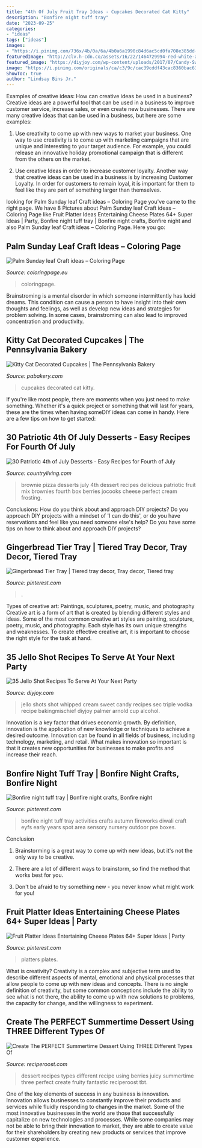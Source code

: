 ```yaml
---
title: "4th Of July Fruit Tray Ideas - Cupcakes Decorated Cat Kitty"
description: "Bonfire night tuff tray"
date: "2023-09-25"
categories:
- "ideas"
tags: ["ideas"]
images:
- "https://i.pinimg.com/736x/4b/0a/6a/4b0a6a1990c84d6ac5cd0fa708e385dd--tuff-tray-bonfire-night.jpg"
featuredImage: "http://clv.h-cdn.co/assets/16/22/1464729994-red-white-and-blue-brownie-pizza-1.jpg"
featured_image: "https://diyjoy.com/wp-content/uploads/2017/07/Candy-Sweet-Jello-Shots.jpg"
image: "https://i.pinimg.com/originals/ca/c3/9c/cac39cddf43cac8360bac63b1c4f38f1.jpg"
ShowToc: true
author: "Lindsay Bins Jr."
---
```



Examples of creative ideas: How can creative ideas be used in a business?
Creative ideas are a powerful tool that can be used in a business to improve customer service, increase sales, or even create new businesses. There are many creative ideas that can be used in a business, but here are some examples:
1. Use creativity to come up with new ways to market your business. One way to use creativity is to come up with marketing campaigns that are unique and interesting to your target audience. For example, you could release an innovative holiday promotional campaign that is different from the others on the market.

2. Use creative Ideas in order to increase customer loyalty. Another way that creative ideas can be used in a business is by increasing Customer Loyalty. In order for customers to remain loyal, it is important for them to feel like they are part of something larger than themselves.

	

		
looking for Palm Sunday leaf Craft ideas – Coloring Page you've came to the right page. We have 8 Pictures about Palm Sunday leaf Craft ideas – Coloring Page like Fruit Platter Ideas Entertaining Cheese Plates 64+ Super Ideas | Party, Bonfire night tuff tray | Bonfire night crafts, Bonfire night and also Palm Sunday leaf Craft ideas – Coloring Page. Here you go:
		
    
## Palm Sunday Leaf Craft Ideas – Coloring Page

<img loading=lazy src="http://coloringpage.eu/wp-content/uploads/2020/04/palm-sunday-craft-ideas.jpg" onerror="this.onerror=null;this.src='https://tse1.mm.bing.net/th?id=OIP.QSgmj_9eQT7PbYxSb3UbuwHaLH&amp;pid=15.1';" alt="Palm Sunday leaf Craft ideas – Coloring Page">

_Source: coloringpage.eu_

>coloringpage. 

	

Brainstroming is a mental disorder in which someone intermittently has lucid dreams. This condition can cause a person to have insight into their own thoughts and feelings, as well as develop new ideas and strategies for problem solving. In some cases, brainstroming can also lead to improved concentration and productivity.

    
## Kitty Cat Decorated Cupcakes | The Pennsylvania Bakery

<img loading=lazy src="https://pabakery.com/assets/img_9126.jpg" onerror="this.onerror=null;this.src='https://tse2.mm.bing.net/th?id=OIP.VisrDty6Nfz-b4wX22sV0wHaHD&amp;pid=15.1';" alt="Kitty Cat Decorated Cupcakes | The Pennsylvania Bakery">

_Source: pabakery.com_

>cupcakes decorated cat kitty. 

	

If you're like most people, there are moments when you just need to make something. Whether it's a quick project or something that will last for years, these are the times when having someDIY ideas can come in handy. Here are a few tips on how to get started:

    
## 30 Patriotic 4th Of July Desserts - Easy Recipes For Fourth Of July

<img loading=lazy src="http://clv.h-cdn.co/assets/16/22/1464729994-red-white-and-blue-brownie-pizza-1.jpg" onerror="this.onerror=null;this.src='https://tse2.mm.bing.net/th?id=OIP.TZ_TfIMcLxmzEF4o1lpnrAHaKa&amp;pid=15.1';" alt="30 Patriotic 4th of July Desserts - Easy Recipes for Fourth of July">

_Source: countryliving.com_

>brownie pizza desserts july 4th dessert recipes delicious patriotic fruit mix brownies fourth box berries jocooks cheese perfect cream frosting. 

	

Conclusions: How do you think about and approach DIY projects?
Do you approach DIY projects with a mindset of 'I can do this', or do you have reservations and feel like you need someone else's help? Do you have some tips on how to think about and approach DIY projects?

    
## Gingerbread Tier Tray | Tiered Tray Decor, Tray Decor, Tiered Tray

<img loading=lazy src="https://i.pinimg.com/originals/ca/c3/9c/cac39cddf43cac8360bac63b1c4f38f1.jpg" onerror="this.onerror=null;this.src='https://tse4.mm.bing.net/th?id=OIP.SPoKsiPnxiim9S8y-Y2JIAHaJ4&amp;pid=15.1';" alt="Gingerbread Tier Tray | Tiered tray decor, Tray decor, Tiered tray">

_Source: pinterest.com_

>. 

	

Types of creative art: Paintings, sculptures, poetry, music, and photography
Creative art is a form of art that is created by blending different styles and ideas. Some of the most common creative art styles are painting, sculpture, poetry, music, and photography. Each style has its own unique strengths and weaknesses. To create effective creative art, it is important to choose the right style for the task at hand.

    
## 35 Jello Shot Recipes To Serve At Your Next Party

<img loading=lazy src="https://diyjoy.com/wp-content/uploads/2017/07/Candy-Sweet-Jello-Shots.jpg" onerror="this.onerror=null;this.src='https://tse1.mm.bing.net/th?id=OIP.LBJaxKwV6qzobdkBV_iLJgHaLJ&amp;pid=15.1';" alt="35 Jello Shot Recipes To Serve At Your Next Party">

_Source: diyjoy.com_

>jello shots shot whipped cream sweet candy recipes sec triple vodka recipe bakingmischief diyjoy palmer arnold cup alcohol. 

	

Innovation is a key factor that drives economic growth. By definition, innovation is the application of new knowledge or techniques to achieve a desired outcome. Innovation can be found in all fields of business, including technology, marketing, and retail. What makes innovation so important is that it creates new opportunities for businesses to make profits and increase their reach.

    
## Bonfire Night Tuff Tray | Bonfire Night Crafts, Bonfire Night

<img loading=lazy src="https://i.pinimg.com/736x/4b/0a/6a/4b0a6a1990c84d6ac5cd0fa708e385dd--tuff-tray-bonfire-night.jpg" onerror="this.onerror=null;this.src='https://tse4.mm.bing.net/th?id=OIP.zbi9CK0hCM_mfYZjQyE8OgHaJ3&amp;pid=15.1';" alt="Bonfire night tuff tray | Bonfire night crafts, Bonfire night">

_Source: pinterest.com_

>bonfire night tuff tray activities crafts autumn fireworks diwali craft eyfs early years spot area sensory nursery outdoor pre boxes. 

	

Conclusion
1. Brainstorming is a great way to come up with new ideas, but it's not the only way to be creative.
2. There are a lot of different ways to brainstorm, so find the method that works best for you.

3. Don't be afraid to try something new - you never know what might work for you!

    
## Fruit Platter Ideas Entertaining Cheese Plates 64+ Super Ideas | Party

<img loading=lazy src="https://i.pinimg.com/736x/9e/50/af/9e50af6587d88839439ed9b0290bad4f.jpg" onerror="this.onerror=null;this.src='https://tse4.mm.bing.net/th?id=OIP.Xfpn-31fv097Ow2EvOPxqgAAAA&amp;pid=15.1';" alt="Fruit Platter Ideas Entertaining Cheese Plates 64+ Super Ideas | Party">

_Source: pinterest.com_

>platters plates. 

	

What is creativity?
Creativity is a complex and subjective term used to describe different aspects of mental, emotional and physical processes that allow people to come up with new ideas and concepts. There is no single definition of creativity, but some common conceptions include the ability to see what is not there, the ability to come up with new solutions to problems, the capacity for change, and the willingness to experiment.

    
## Create The PERFECT Summertime Dessert Using THREE Different Types Of

<img loading=lazy src="http://reciperoost.com/wp-content/uploads/2016/07/tbt.jpg" onerror="this.onerror=null;this.src='https://tse1.mm.bing.net/th?id=OIP.jfNODa-QfO0WYW8e0vy6NgHaGK&amp;pid=15.1';" alt="Create The PERFECT Summertime Dessert Using THREE Different Types Of">

_Source: reciperoost.com_

>dessert recipes types different recipe using berries juicy summertime three perfect create fruity fantastic reciperoost tbt. 

	

One of the key elements of success in any business is innovation. Innovation allows businesses to constantly improve their products and services while fluidly responding to changes in the market. Some of the most innovative businesses in the world are those that successfully capitalize on new technologies and processes. While some companies may not be able to bring their innovation to market, they are able to create value for their shareholders by creating new products or services that improve customer experience.

